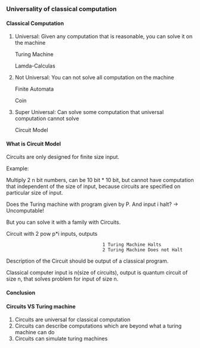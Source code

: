 ### Universality of classical computation

#### Classical Computation
1. Universal: Given any computation that is reasonable, you can solve it on the machine

    Turing Machine

    Lamda-Calculas

2. Not Universal: You can not solve all computation on the machine

    Finite Automata

    Coin

3. Super Universal: Can solve some computation that universal computation cannot solve

    Circuit Model

#### What is Circuit Model
Circuits are only designed for finite size input.

Example:

Multiply 2 n bit numbers, can be 10 bit * 10 bit, but cannot have computation that independent of the size of input, because circuits are specified on particular size of input.

Does the Turing machine with program given by P. And input i halt? -> Uncomputable!

But you can solve it with a family with Circuits. 

Circuit with 2 pow p*i inputs, outputs 

                                        1 Turing Machine Halts
                                        2 Turing Machine Does not Halt


Description of the Circuit should be output of a classical program.

Classical computer input is n(size of circuits), output is quantum circuit of size n, that solves problem for input of size n.

#### Conclusion

#### Circuits VS Turing machine

1. Circuits are universal for classical computation
2. Circuits can describe computations which are beyond what a turing machine can do
3. Circuits can simulate turing machines
